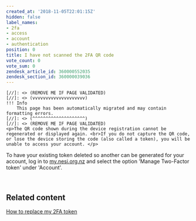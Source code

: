 ```yaml
---
created_at: '2018-11-05T22:01:15Z'
hidden: false
label_names:
- 2fa
- access
- account
- authentication
position: 0
title: I have not scanned the 2FA QR code
vote_count: 0
vote_sum: 0
zendesk_article_id: 360000552035
zendesk_section_id: 360000039036
---
```



    [//]: <> (REMOVE ME IF PAGE VALIDATED)
    [//]: <> (vvvvvvvvvvvvvvvvvvvv)
    !!! Info
        This page has been automatically migrated and may contain formatting errors.
    [//]: <> (^^^^^^^^^^^^^^^^^^^^)
    [//]: <> (REMOVE ME IF PAGE VALIDATED)
    <p>The QR code shown during the device registration cannot be regenerated or displayed again. <br>If you do not capture the QR code, or lose the device storing the code (also called a token), you will be unable to access your account. </p>
<p>To have your existing token deleted so another can be generated for your account, log in to <a href="https://my.nesi.org.nz" target="_blank" rel="noopener">my.nesi.org.nz</a> and select the option 'Manage Two-Factor token' under 'Account'.</p>
<p> </p>
<h2>Related content</h2>
<p><a href="https://support.nesi.org.nz/hc/en-gb/articles/360000684635">How to replace my 2FA token</a></p>
<p> </p>